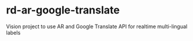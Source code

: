 # rd-ar-google-translate
Vision project to use AR and Google Translate API for realtime multi-lingual labels
